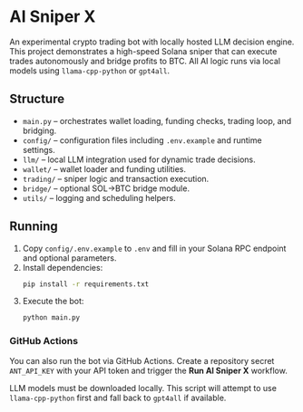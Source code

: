 # AI Sniper X

An experimental crypto trading bot with locally hosted LLM decision engine. This project demonstrates a high-speed Solana sniper that can execute trades autonomously and bridge profits to BTC. All AI logic runs via local models using `llama-cpp-python` or `gpt4all`.

## Structure

- `main.py` – orchestrates wallet loading, funding checks, trading loop, and bridging.
- `config/` – configuration files including `.env.example` and runtime settings.
- `llm/` – local LLM integration used for dynamic trade decisions.
- `wallet/` – wallet loader and funding utilities.
- `trading/` – sniper logic and transaction execution.
- `bridge/` – optional SOL→BTC bridge module.
- `utils/` – logging and scheduling helpers.

## Running

1. Copy `config/.env.example` to `.env` and fill in your Solana RPC endpoint and optional parameters.
2. Install dependencies:
   ```sh
   pip install -r requirements.txt
   ```
3. Execute the bot:
   ```sh
   python main.py
   ```

### GitHub Actions

You can also run the bot via GitHub Actions. Create a repository secret
`ANT_API_KEY` with your API token and trigger the **Run AI Sniper X** workflow.

LLM models must be downloaded locally. This script will attempt to use `llama-cpp-python` first and fall back to `gpt4all` if available.

